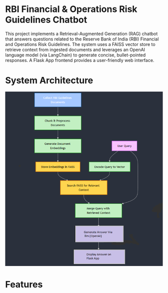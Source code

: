 # RBI Financial & Operations Risk Guidelines Chatbot

This project implements a Retrieval-Augmented Generation (RAG) chatbot that answers questions related to the Reserve Bank of India (RBI) Financial and Operations Risk Guidelines. The system uses a FAISS vector store to retrieve context from ingested documents and leverages an OpenAI language model (via LangChain) to generate concise, bullet-pointed responses. A Flask App frontend provides a user-friendly web interface.

# System Architecture

![image alt](https://github.com/sonalkothmire/GenAi_chatbot_for_Banking/blob/main/image.png)

# Features

